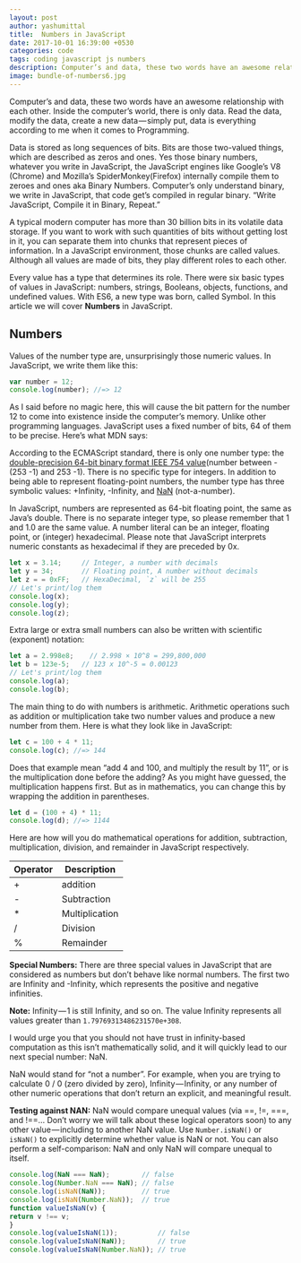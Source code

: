 ```yaml
---
layout: post
author: yashumittal
title:  Numbers in JavaScript
date: 2017-10-01 16:39:00 +0530
categories: code
tags: coding javascript js numbers
description: Computer’s and data, these two words have an awesome relationship with each other. Inside the computer’s world, there is only data.
image: bundle-of-numbers6.jpg
---
```


Computer’s and data, these two words have an awesome relationship with each other. Inside the computer’s world, there is only data. Read the data, modify the data, create a new data — simply put, data is everything according to me when it comes to Programming.

Data is stored as long sequences of bits. Bits are those two-valued things, which are described as zeros and ones. Yes those binary numbers, whatever you write in JavaScript, the JavaScript engines like Google’s V8 (Chrome) and Mozilla’s SpiderMonkey(Firefox) internally compile them to zeroes and ones aka Binary Numbers. Computer’s only understand binary, we write in JavaScript, that code get’s compiled in regular binary. “Write JavaScript, Compile it in Binary, Repeat.”

A typical modern computer has more than 30 billion bits in its volatile data storage. If you want to work with such quantities of bits without getting lost in it, you can separate them into chunks that represent pieces of information. In a JavaScript environment, those chunks are called values. Although all values are made of bits, they play different roles to each other.

Every value has a type that determines its role. There were six basic types of values in JavaScript: numbers, strings, Booleans, objects, functions, and undefined values. With ES6, a new type was born, called Symbol. In this article we will cover **Numbers** in JavaScript.

## Numbers

Values of the number type are, unsurprisingly those numeric values. In JavaScript, we write them like this:

```js
var number = 12;
console.log(number); //=> 12
```

As I said before no magic here, this will cause the bit pattern for the number 12 to come into existence inside the computer’s memory. Unlike other programming languages. JavaScript uses a fixed number of bits, 64 of them to be precise. Here’s what MDN says:

According to the ECMAScript standard, there is only one number type: the [double-precision 64-bit binary format IEEE 754 value](//en.wikipedia.org/wiki/Double_precision_floating-point_format)(number between -(253 -1) and 253 -1). There is no specific type for integers. In addition to being able to represent floating-point numbers, the number type has three symbolic values: +Infinity, -Infinity, and [NaN](//developer.mozilla.org/en-US/docs/Web/JavaScript/Reference/Global_Objects/NaN) (not-a-number).

In JavaScript, numbers are represented as 64-bit floating point, the same as Java’s double. There is no separate integer type, so please remember that 1 and 1.0 are the same value. A number literal can be an integer, floating point, or (integer) hexadecimal. Please note that JavaScript interprets numeric constants as hexadecimal if they are preceded by 0x.

```js
let x = 3.14;     // Integer, a number with decimals
let y = 34;       // Floating point, A number without decimals
let z = = 0xFF;   // HexaDecimal, `z` will be 255
// Let's print/log them
console.log(x);
console.log(y);
console.log(z);
```

Extra large or extra small numbers can also be written with scientific (exponent) notation:

```js
let a = 2.998e8;    // 2.998 × 10^8 = 299,800,000
let b = 123e-5;   // 123 x 10^-5 = 0.00123
// Let's print/log them
console.log(a);
console.log(b);
```

The main thing to do with numbers is arithmetic. Arithmetic operations such as addition or multiplication take two number values and produce a new number from them. Here is what they look like in JavaScript:

```js
let c = 100 + 4 * 11;
console.log(c); //=> 144
```

Does that example mean “add 4 and 100, and multiply the result by 11”, or is the multiplication done before the adding? As you might have guessed, the multiplication happens first. But as in mathematics, you can change this by wrapping the addition in parentheses.

```js
let d = (100 + 4) * 11;
console.log(d); //=> 1144
```

Here are how will you do mathematical operations for addition, subtraction, multiplication, division, and remainder in JavaScript respectively.

| Operator | Description |
| ----- | ----- |
| + | addition |
| - | Subtraction |
| * | Multiplication |
| / | Division |
| % | Remainder |

**Special Numbers:** There are three special values in JavaScript that are considered as numbers but don’t behave like normal numbers. The first two are Infinity and -Infinity, which represents the positive and negative infinities.

**Note:** Infinity — 1 is still Infinity, and so on. The value Infinity represents all values greater than `1.79769313486231570e+308`.

I would urge you that you should not have trust in infinity-based computation as this isn’t mathematically solid, and it will quickly lead to our next special number: NaN.

NaN would stand for “not a number”. For example, when you are trying to calculate 0 / 0 (zero divided by zero), Infinity — Infinity, or any number of other numeric operations that don’t return an explicit, and meaningful result.

**Testing against NAN:** NaN would compare unequal values (via ==, !=, ===, and !==… Don’t worry we will talk about these logical operators soon) to any other value — including to another NaN value. Use `Number.isNaN()` or `isNaN()` to explicitly determine whether value is NaN or not. You can also perform a self-comparison: NaN and only NaN will compare unequal to itself.

```js
console.log(NaN === NaN);        // false
console.log(Number.NaN === NaN); // false
console.log(isNaN(NaN));         // true
console.log(isNaN(Number.NaN));  // true
function valueIsNaN(v) {
return v !== v;
}
console.log(valueIsNaN(1));          // false
console.log(valueIsNaN(NaN));        // true
console.log(valueIsNaN(Number.NaN)); // true
```
